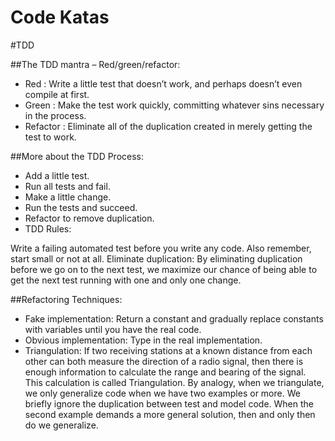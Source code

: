 Code Katas
=========

#TDD

##The TDD mantra – Red/green/refactor:

- Red : Write a little test that doesn’t work, and perhaps doesn’t even compile at first.
- Green : Make the test work quickly, committing whatever sins necessary in the process.
- Refactor : Eliminate all of the duplication created in merely getting the test to work.

##More about the TDD Process:

- Add a little test.
- Run all tests and fail.
- Make a little change.
- Run the tests and succeed.
- Refactor to remove duplication.
- TDD Rules:

Write a failing automated test before you write any code. Also remember, start small or not at all.
Eliminate duplication: By eliminating duplication before we go on to the next test, we maximize our chance of being able to get the next test running with one and only one change.

##Refactoring Techniques:

- Fake implementation: Return a constant and gradually replace constants with variables until you have the real code.
- Obvious implementation: Type in the real implementation.
- Triangulation: If two receiving stations at a known distance from each other can both measure the direction of a radio signal, 
then there is enough information to calculate the range and bearing of the signal. This calculation is called Triangulation. 
By analogy, when we triangulate, we only generalize code when we have two examples or more. 
We briefly ignore the duplication between test and model code. 
When the second example demands a more general solution, then and only then do we generalize.
